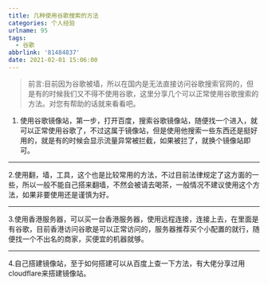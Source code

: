 ```yaml
---
title: 几种使用谷歌搜索的方法
categories: 个人经验
urlname: 95
tags:
  - 谷歌
abbrlink: '81484837'
date: 2021-02-01 15:06:00
---
```

> 前言:目前因为谷歌被墙，所以在国内是无法直接访问谷歌搜索官网的，但是有的时候我们又不得不使用谷歌，这里分享几个可以正常使用谷歌搜索的方法。对您有帮助的话就来看看吧。

 1. 使用谷歌镜像站，第一步，打开百度，搜索谷歌镜像站，随便找一个进入，就可以正常使用谷歌了，不过这属于镜像站，但是使用他搜索一些东西还是挺好用的，就是有的时候会显示流量异常被拦截，如果被拦了，就换个镜像站即可。
***
 2.使用翻，墙，工具，这个也是比较常用的方法，不过目前法律规定了这方面的一些，所以一般不能自己搭来翻墙，不然会被请去喝茶，一般情况不建议使用这个方法，如果非要使用还是谨慎为好。
***
3.使用香港服务器，可以买一台香港服务器，使用远程连接，连接上去，在里面是有谷歌，目前香港访问谷歌是可以正常访问的，服务器推荐买个小配置的就行，随便找一个不出名的商家，买便宜的机器就够。
***
4.自己搭建镜像站，至于如何搭建可以从百度上查一下方法，有大佬分享过用cloudflare来搭建镜像站。